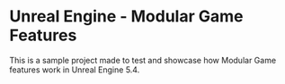 # Unreal Engine - Modular Game Features

This is a sample project made to test and showcase how Modular Game features work in Unreal Engine 5.4.